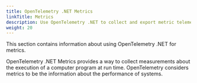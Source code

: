 ```yaml
---
title: OpenTelemetry .NET Metrics
linkTitle: Metrics
description: Use OpenTelemetry .NET to collect and export metric telemetry data
weight: 20
---
```


This section contains information about using OpenTelemetry .NET for metrics.

OpenTelemetry .NET Metrics provides a way to collect measurements about the
execution of a computer program at run time. OpenTelemetry considers metrics to
be the information about the performance of systems.
